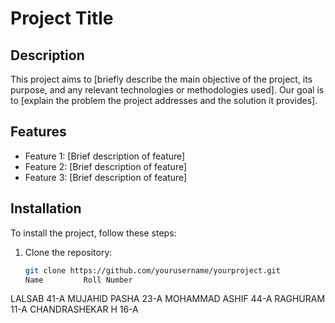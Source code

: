 # Project Title

## Description
This project aims to [briefly describe the main objective of the project, its purpose, and any relevant technologies or methodologies used]. Our goal is to [explain the problem the project addresses and the solution it provides].

## Features
- Feature 1: [Brief description of feature]
- Feature 2: [Brief description of feature]
- Feature 3: [Brief description of feature]

## Installation
To install the project, follow these steps:

1. Clone the repository:
   ```bash
   git clone https://github.com/yourusername/yourproject.git
   Name	        Roll Number
LALSAB	          41-A
MUJAHID PASHA	    23-A
MOHAMMAD ASHIF	   44-A
RAGHURAM	         11-A
CHANDRASHEKAR H	    16-A
